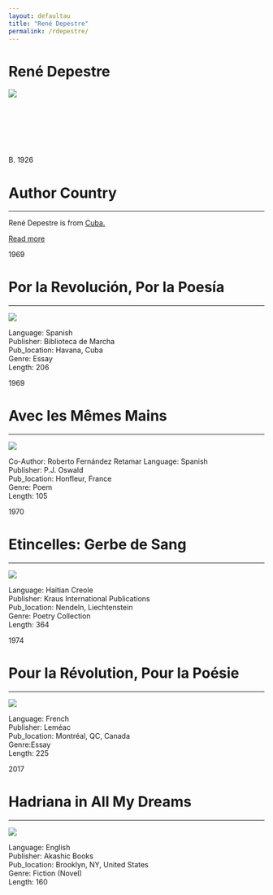 ```yaml
---
layout: defaultau
title: "René Depestre"
permalink: /rdepestre/
---
```

<!-- partial:index.partial.html -->
<div class="content">
    <h1>René Depestre</h1>
    <div class="quote">
        <div><img src="http://t2.gstatic.com/licensed-image?q=tbn:ANd9GcTiiM9j8IaUVFBGmr_Z2FKlNc6UIauO4Cje3agXlyDzp_ZgtqrX8wng7PovF8NvhsD58C_UxH_grWkJtqM" class="logo"></div>
    </div>
    <div class="timeline">
        <div style="padding-bottom:100px;"></div>
        <div class="block">
            <div class="date right"><p class="right">B. 1926</p></div>
            <div class="dot"></div>
            <div class="left first">
            <div class="author_country">
                <h1>Author Country</h1><hr>
          <div class="aclocation">  <p>René Depestre is from <a href="{{ site.baseurl }}/14">Cuba.</a></p></div>
              <div class="acreadmore">  <a href="https://en.wikipedia.org/wiki/Ren%C3%A9_Depestre" target="_blank">Read more</a></div>
            </div>
            </div>
        </div>
        <div class="block">
            <div class="date left"><p class="left">1969</p></div>
            <div class="dot"></div>
            <div class="right">
                <h1>Por la Revolución, Por la Poesía</h1><hr>
                <p><img src="https://books.google.dm/books/content?id=apXrAAAAMAAJ&printsec=frontcover&img=1&zoom=1&imgtk=AFLRE70hv9zCZStg1i96UNX5BEnZZFdA20z_UNf8-KqFdyc7nf-o_Kwtg6lWE4S-tBoEGs4mrKl5KLVc4sAK5grlQVWFmpYOqbB-Ojis7G2q9A-h28x_MdlY-XWnb1WhsV9ItCiXqAyX"></p>
                <p>
                Language: Spanish<br/>
                Publisher: Biblioteca de Marcha<br/>
                Pub_location: Havana, Cuba<br/>
                Genre: Essay<br/>
                Length: 206<br/>                   </p>
            </div>
        </div>
	  <div class="block">
            <div class="date left"><p class="left">1969</p></div>
            <div class="dot"></div>
            <div class="right">
                <h1>Avec les Mêmes Mains</h1><hr>
                <p><img src="https://pictures.abebooks.com/inventory/md/md15373372867.jpg"></p>
                <p>
		    Co-Author: Roberto Fernández Retamar                 
		    Language: Spanish<br/>
                Publisher: P.J. Oswald<br/>
                Pub_location: Honfleur, France<br/>
                Genre: Poem<br/>
                Length: 105<br/>                   </p>
            </div>
        </div>
       <div class="block">
            <div class="date left"><p class="left">1970</p></div>
            <div class="dot"></div>
            <div class="right">
                <h1>Etincelles: Gerbe de Sang</h1><hr>
                <p><img src="https://encrypted-tbn0.gstatic.com/images?q=tbn:ANd9GcSFYFwl84a6QBYxVSvmEYdZKPTPXGaPJ0JVGbXZgGk1&s"></p>
                <p>
                Language: Haitian Creole<br/>
                Publisher: Kraus International Publications<br/>
                Pub_location: Nendeln, Liechtenstein<br/>
                Genre: Poetry Collection<br/>
                Length: 364<br/>                   </p>
            </div>
        </div>
       <div class="block">
            <div class="date left"><p class="left">1974</p></div>
            <div class="dot"></div>
            <div class="right">
                <h1>Pour la Révolution, Pour la Poésie</h1><hr>
                <p><img src="https://books.google.dm/books/content?id=dG0jAAAAMAAJ&printsec=frontcover&img=1&zoom=1&imgtk=AFLRE72hHTov6tbeWvNj6kkJFutZnv6k8Oy1Qhcbu6AAxxQ759y5oupJ8Obp8wAjUuc6nofGCvVbUjabPFpm5eC_Ff8H-npNpKDZxRwh95eUc8gZFL9G0BKIlz8fpVGF6tfbV4jj5M11"></p>
                <p>
                Language: French<br/>
                Publisher: Leméac<br/>
                Pub_location: Montréal, QC, Canada<br/>
                Genre:Essay <br/>
                Length: 225<br/>                   </p>
            </div>
        </div>
       <div class="block">
            <div class="date left"><p class="left">2017</p></div>
            <div class="dot"></div>
            <div class="right">
                <h1>Hadriana in All My Dreams</h1><hr>
                <p><img src="https://i.gr-assets.com/images/S/compressed.photo.goodreads.com/books/1492925638l/33508902.jpg"></p>
                <p>
                Language: English<br/>
                Publisher: Akashic Books<br/>
                Pub_location: Brooklyn, NY, United States<br/>
                Genre: Fiction (Novel)<br/>
                Length: 160<br/>                   </p>
            </div>
        </div>
  <!-- partial -->
<script src='https://cdnjs.cloudflare.com/ajax/libs/jquery/3.1.1/jquery.min.js'></script><script  src="{{ site.baseurl }}/assets/js/authorscript.js"></script>